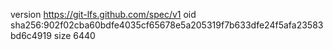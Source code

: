 version https://git-lfs.github.com/spec/v1
oid sha256:902f02cba60bdfe4035cf65678e5a205319f7b633dfe24f5afa23583bd6c4919
size 6440
